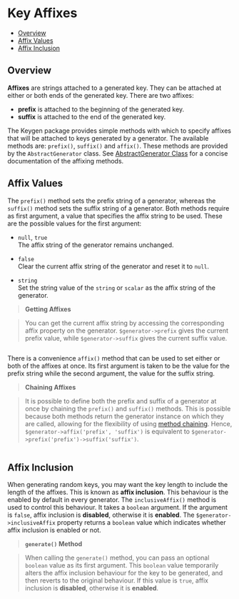 # Key Affixes

- [Overview](#overview)
- [Affix Values](#affix-values)
- [Affix Inclusion](#affix-inclusion)

## Overview
**Affixes** are strings attached to a generated key. They can be attached at either or both ends of the generated key. There are two affixes:
- **prefix** is attached to the beginning of the generated key.
- **suffix** is attached to the end of the generated key.

The Keygen package provides simple methods with which to specify affixes that will be attached to keys generated by a generator. The available methods are: `prefix()`, `suffix()` and `affix()`. These methods are provided by the `AbstractGenerator` class. See [AbstractGenerator Class] for a concise documentation of the affixing methods.

## Affix Values
The `prefix()` method sets the prefix string of a generator, whereas the `suffix()` method sets the suffix string of a generator. Both methods require as first argument, a value that specifies the affix string to be used. These are the possible values for the first argument:

- `null`, `true`   
    The affix string of the generator remains unchanged.

- `false`   
    Clear the current affix string of the generator and reset it to `null`.

- `string`   
    Set the string value of the `string` or `scalar` as the affix string of the generator.   

> **Getting Affixes**   

> You can get the current affix string by accessing the corresponding affix property on the generator. `$generator->prefix` gives the current prefix value, while `$generator->suffix` gives the current suffix value.

```php

```

There is a convenience `affix()` method that can be used to set either or both of the affixes at once. Its first argument is taken to be the value for the prefix string while the second argument, the value for the suffix string.

> **Chaining Affixes**   

> It is possible to define both the prefix and suffix of a generator at once by chaining the `prefix()` and `suffix()` methods. This is possible because both methods return the generator instance on which they are called, allowing for the flexibility of using [method chaining]. Hence, `$generator->affix('prefix', 'suffix')` is equivalent to `$generator->prefix('prefix')->suffix('suffix')`.

```php

```

## Affix Inclusion
When generating random keys, you may want the key length to include the length of the affixes. This is known as **affix inclusion**. This behaviour is the enabled by default in every generator. The `inclusiveAffix()` method is used to control this behaviour. It takes a `boolean` argument. If the argument is `false`, affix inclusion is **disabled**, otherwise it is **enabled**. The `$generator->inclusiveAffix` property returns a `boolean` value which indicates whether affix inclusion is enabled or not.

> **`generate()` Method**   

> When calling the `generate()` method, you can pass an optional `boolean` value as its first argument. This `boolean` value temporarily alters the affix inclusion behaviour for the key to be generated, and then reverts to the original behaviour. If this value is `true`, affix inclusion is **disabled**, otherwise it is **enabled**.


[AbstractGenerator Class]: <./abstract-generator.md>
[method chaining]: <https://en.wikipedia.org/wiki/Method_chaining>
